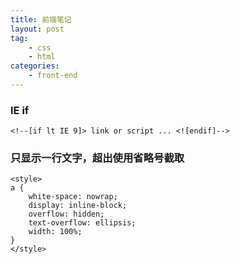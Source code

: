 ```yaml
---
title: 前端笔记
layout: post
tag:
    - css
    - html
categories:
    - front-end
---
```



### IE if
```
<!--[if lt IE 9]> link or script ... <![endif]-->
```



### 只显示一行文字，超出使用省略号截取
```
<style>
a {
    white-space: nowrap;
    display: inline-block;
    overflow: hidden;
    text-overflow: ellipsis;
    width: 100%;
}
</style>
```
